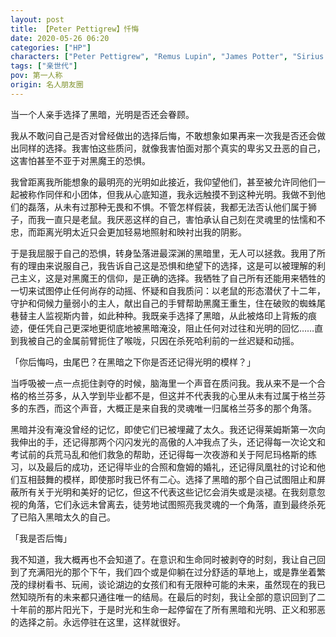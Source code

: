 ```yaml
---
layout: post
title: 【Peter Pettigrew】忏悔
date: 2020-05-26 06:20
categories: ["HP"]
characters: ["Peter Pettigrew", "Remus Lupin", "James Potter", "Sirius Black"]
tags: ["亲世代"]
pov: 第一人称
origin: 名人朋友圈
---
```


当一个人亲手选择了黑暗，光明是否还会眷顾。

我从不敢问自己是否对曾经做出的选择后悔，不敢想象如果再来一次我是否还会做出同样的选择。我害怕这些质问，就像我害怕面对那个真实的卑劣又丑恶的自己，这害怕甚至不亚于对黑魔王的恐惧。

我曾距离我所能想象的最明亮的光明如此接近，我仰望他们，甚至被允许同他们一起被称作同伴和小团体，但我从心底知道，我永远触摸不到这种光明。我做不到他们的磊落，从未有过那种无畏和不惧。不管怎样假装，我都无法否认他们属于狮子，而我一直只是老鼠。我厌恶这样的自己，害怕承认自己刻在灵魂里的怯懦和不忠，而距离光明太近只会更加轻易地照射和映衬出我的阴影。

于是我屈服于自己的恐惧，转身坠落进最深渊的黑暗里，无人可以拯救。我用了所有的理由来说服自己，我告诉自己这是恐惧和绝望下的选择，这是可以被理解的利己主义，这是对黑魔王的信仰，是正确的选择。我牺牲了自己所有还能用来牺牲的一切来试图停止任何尚存的动摇、怀疑和自我质问：以老鼠的形态潜伏了十二年，守护和伺候力量弱小的主人，献出自己的手臂帮助黑魔王重生，住在破败的蜘蛛尾巷替主人监视斯内普，如此种种。我既亲手选择了黑暗，从此被烙印上背叛的痕迹，便任凭自己更深地更彻底地被黑暗淹没，阻止任何对过往和光明的回忆……直到我被自己的金属前臂扼住了喉咙，只因在杀死哈利前的一丝迟疑和动摇。

「你后悔吗，虫尾巴？在黑暗之下你是否还记得光明的模样？」

当呼吸被一点一点扼住剥夺的时候，脑海里一个声音在质问我。我从来不是一个合格的格兰芬多，从入学到毕业都不是，但这并不代表我的心里从未有过属于格兰芬多的东西，而这个声音，大概正是来自我的灵魂唯一归属格兰芬多的那个角落。

黑暗并没有淹没曾经的记忆，即使它们已被埋藏了太久。我还记得莱姆斯第一次向我伸出的手，还记得那两个闪闪发光的高傲的人冲我点了头，还记得每一次论文和考试前的兵荒马乱和他们救急的帮助，还记得每一次夜游和关于阿尼玛格斯的练习，以及最后的成功，还记得毕业的合照和詹姆的婚礼，还记得凤凰社的讨论和他们互相鼓舞的模样，即使那时我已怀有二心。选择了黑暗的那个自己试图阻止和屏蔽所有关于光明和美好的记忆，但这不代表这些记忆会消失或是淡褪。在我刻意忽视的角落，它们永远未曾离去，徒劳地试图照亮我灵魂的一个角落，直到最终杀死了已陷入黑暗太久的自己。

「我是否后悔」

我不知道，我大概再也不会知道了。在意识和生命同时被剥夺的时刻，我让自己回到了充满阳光的那个下午，我们四个或是仰躺在过分舒适的草地上，或是靠坐着繁茂的绿树看书、玩闹，谈论湖边的女孩们和有无限种可能的未来，虽然现在的我已然知晓所有的未来都只通往唯一的结局。在最后的时刻，我让全部的意识回到了二十年前的那片阳光下，于是时光和生命一起停留在了所有黑暗和光明、正义和邪恶的选择之前。永远停驻在这里，这样就很好。
